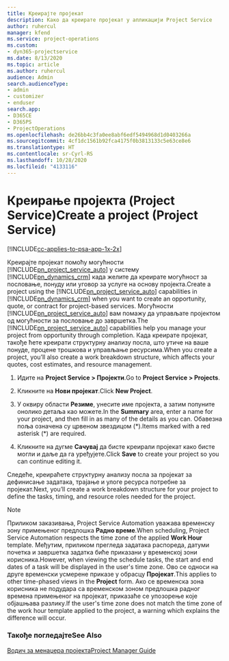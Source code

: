 ```yaml
---
title: Креирајте пројекат
description: Како да креирате пројекат у апликацији Project Service
author: ruhercul
manager: kfend
ms.service: project-operations
ms.custom:
- dyn365-projectservice
ms.date: 8/13/2020
ms.topic: article
ms.author: ruhercul
audience: Admin
search.audienceType:
- admin
- customizer
- enduser
search.app:
- D365CE
- D365PS
- ProjectOperations
ms.openlocfilehash: de26bb4c3fa0ee8abf6edf5494968d1d0403266a
ms.sourcegitcommit: 4cf1dc1561b92fca4175f0b3813133c5e63ce8e6
ms.translationtype: HT
ms.contentlocale: sr-Cyrl-RS
ms.lasthandoff: 10/28/2020
ms.locfileid: "4133116"
---
```

# <a name="create-a-project-project-service"></a><span data-ttu-id="fcd33-103">Креирање пројекта (Project Service)</span><span class="sxs-lookup"><span data-stu-id="fcd33-103">Create a project (Project Service)</span></span>

[!INCLUDE[cc-applies-to-psa-app-1x-2x](../includes/cc-applies-to-psa-app-1x-2x.md)]

<span data-ttu-id="fcd33-104">Креирајте пројекат помоћу могућности [!INCLUDE[pn_project_service_auto](../includes/pn-project-service-auto.md)] у систему [!INCLUDE[pn_dynamics_crm](../includes/pn-dynamics-crm.md)] када желите да креирате могућност за пословање, понуду или уговор за услуге на основу пројекта.</span><span class="sxs-lookup"><span data-stu-id="fcd33-104">Create a project using the [!INCLUDE[pn_project_service_auto](../includes/pn-project-service-auto.md)] capabilities in [!INCLUDE[pn_dynamics_crm](../includes/pn-dynamics-crm.md)] when you want to create an opportunity, quote, or contract for project-based services.</span></span> <span data-ttu-id="fcd33-105">Могућности [!INCLUDE[pn_project_service_auto](../includes/pn-project-service-auto.md)] вам помажу да управљате пројектом од могућности за пословање до завршетка.</span><span class="sxs-lookup"><span data-stu-id="fcd33-105">The [!INCLUDE[pn_project_service_auto](../includes/pn-project-service-auto.md)] capabilities help you manage your project from opportunity through completion.</span></span> <span data-ttu-id="fcd33-106">Када креирате пројекат, такође ћете креирати структурну анализу посла, што утиче на ваше понуде, процене трошкова и управљање ресурсима.</span><span class="sxs-lookup"><span data-stu-id="fcd33-106">When you create a project, you’ll also create a work breakdown structure, which affects your quotes, cost estimates, and resource management.</span></span>  
  
1.  <span data-ttu-id="fcd33-107">Идите на **Project Service > Пројекти**.</span><span class="sxs-lookup"><span data-stu-id="fcd33-107">Go to **Project Service > Projects**.</span></span>  
  
2.  <span data-ttu-id="fcd33-108">Кликните на **Нови пројекат**.</span><span class="sxs-lookup"><span data-stu-id="fcd33-108">Click **New Project**.</span></span>  
  
3.  <span data-ttu-id="fcd33-109">У оквиру области **Резиме**, унесите име пројекта, а затим попуните онолико детаља као можете.</span><span class="sxs-lookup"><span data-stu-id="fcd33-109">In the **Summary** area, enter a name for your project, and then fill in as many of the details as you can.</span></span> <span data-ttu-id="fcd33-110">Обавезна поља означена су црвеном звездицом (\*).</span><span class="sxs-lookup"><span data-stu-id="fcd33-110">Items marked with a red asterisk (\*) are required.</span></span>  
  
4.  <span data-ttu-id="fcd33-111">Кликните на дугме **Сачувај** да бисте креирали пројекат како бисте могли и даље да га уређујете.</span><span class="sxs-lookup"><span data-stu-id="fcd33-111">Click **Save** to create your project so you can continue editing it.</span></span>  
  
<span data-ttu-id="fcd33-112">Следеће, креираћете структурну анализу посла за пројекат за дефинисање задатака, трајање и улоге ресурса потребне за пројекат.</span><span class="sxs-lookup"><span data-stu-id="fcd33-112">Next, you’ll create a work breakdown structure for your project to define the tasks, timing, and resource roles needed for the project.</span></span>  

> [!NOTE]
> <span data-ttu-id="fcd33-113">Приликом заказивања, Project Service Automation уважава временску зону примењеног предлошка **Радно време**.</span><span class="sxs-lookup"><span data-stu-id="fcd33-113">When scheduling, Project Service Automation respects the time zone of the applied **Work Hour** template.</span></span> <span data-ttu-id="fcd33-114">Међутим, приликом прегледа задатака распореда, датуми почетка и завршетка задатка биће приказани у временској зони корисника.</span><span class="sxs-lookup"><span data-stu-id="fcd33-114">However, when viewing the schedule tasks, the start and end dates of a task will be displayed in the user's time zone.</span></span> <span data-ttu-id="fcd33-115">Ово се односи на друге временски усмерене приказе у обрасцу **Пројекат**.</span><span class="sxs-lookup"><span data-stu-id="fcd33-115">This applies to other time-phased views in the **Project** form.</span></span> <span data-ttu-id="fcd33-116">Ако се временска зона корисника не подудара са временском зоном предлошка радног времена примењеног на пројекат, приказаће се упозорење које објашњава разлику.</span><span class="sxs-lookup"><span data-stu-id="fcd33-116">If the user's time zone does not match the time zone of the work hour template applied to the project, a warning which explains the difference will occur.</span></span> 
  
### <a name="see-also"></a><span data-ttu-id="fcd33-117">Такође погледајте</span><span class="sxs-lookup"><span data-stu-id="fcd33-117">See Also</span></span>  
 [<span data-ttu-id="fcd33-118">Водич за менаџера пројекта</span><span class="sxs-lookup"><span data-stu-id="fcd33-118">Project Manager Guide</span></span>](../psa/project-manager-guide.md)
